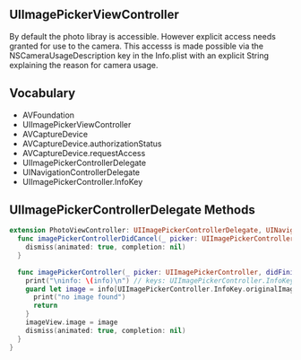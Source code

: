 ## UIImagePickerViewController 

By default the photo libray is accessible. However explicit access needs granted for use to the camera. This accesss is made possible via the NSCameraUsageDescription key in the Info.plist with an explicit String explaining the reason for camera usage. 

## Vocabulary

- AVFoundation
- UIImagePickerViewController 
- AVCaptureDevice
- AVCaptureDevice.authorizationStatus
- AVCaptureDevice.requestAccess
- UIImagePickerControllerDelegate
- UINavigationControllerDelegate
- UIImagePickerController.InfoKey

## UIImagePickerControllerDelegate Methods 

```swift 
extension PhotoViewController: UIImagePickerControllerDelegate, UINavigationControllerDelegate {
  func imagePickerControllerDidCancel(_ picker: UIImagePickerController) {
    dismiss(animated: true, completion: nil)
  }
  
  func imagePickerController(_ picker: UIImagePickerController, didFinishPickingMediaWithInfo info: [UIImagePickerController.InfoKey : Any]) {
    print("\ninfo: \(info)\n") // keys: UIImagePickerController.InfoKey.originalImage
    guard let image = info[UIImagePickerController.InfoKey.originalImage] as? UIImage else {
      print("no image found")
      return
    }
    imageView.image = image
    dismiss(animated: true, completion: nil)
  }
}
```
